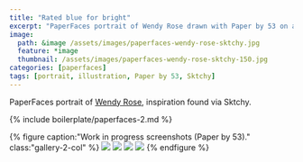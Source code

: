 ```yaml
---
title: "Rated blue for bright"
excerpt: "PaperFaces portrait of Wendy Rose drawn with Paper by 53 on an iPad."
image: 
  path: &image /assets/images/paperfaces-wendy-rose-sktchy.jpg 
  feature: *image
  thumbnail: /assets/images/paperfaces-wendy-rose-sktchy-150.jpg
categories: [paperfaces]
tags: [portrait, illustration, Paper by 53, Sktchy]
---
```


PaperFaces portrait of [Wendy Rose](http://sktchy.com/nlpXWH ), inspiration found via Sktchy.

{% include boilerplate/paperfaces-2.md %}

{% figure caption:"Work in progress screenshots (Paper by 53)." class:"gallery-2-col" %}
[![](/assets/images/paperfaces-wendy-rose-sktchy-process-1-600.jpg)](/assets/images/paperfaces-wendy-rose-sktchy-process-1-lg.jpg)
[![](/assets/images/paperfaces-wendy-rose-sktchy-process-2-600.jpg)](/assets/images/paperfaces-wendy-rose-sktchy-process-2-lg.jpg)
[![](/assets/images/paperfaces-wendy-rose-sktchy-process-3-600.jpg)](/assets/images/paperfaces-wendy-rose-sktchy-process-3-lg.jpg)
[![](/assets/images/paperfaces-wendy-rose-sktchy-process-4-600.jpg)](/assets/images/paperfaces-wendy-rose-sktchy-process-4-lg.jpg)
{% endfigure %}
